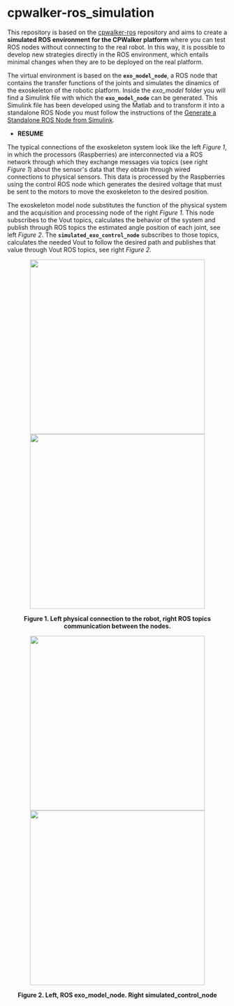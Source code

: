 # cpwalker-ros_simulation
This repository is based on the [cpwalker-ros](https://github.com/ricardocmello/cpwalker-ros) repository and aims to create a **simulated ROS environment for the CPWalker platform** where you can test ROS nodes without connecting to the real robot. In this way, it is possible to develop new strategies directly in the ROS environment, which entails minimal changes when they are to be deployed on the real platform.

The virtual environment is based on the **`exo_model_node`**, a ROS node that contains the transfer functions of the joints and simulates the dinamics of the exoskeleton of the robotic platform. Inside the _exo_model_ folder you will find a Simulink file with which the **`exo_model_node`** can be generated. This Simulink file has been developed using the Matlab and to transform it into a standalone ROS Node you must follow the instructions of the [Generate a Standalone ROS Node from Simulink](https://es.mathworks.com/help/ros/ug/generate-a-standalone-ros-node-from-simulink.html).

* **RESUME**

The typical connections of the exoskeleton system look like the left _Figure 1_, in which the processors (Raspberries) are interconnected via a ROS network through which they exchange messages via topics (see right _Figure 1_) about the sensor's data that they obtain through wired connections to physical sensors. This data is processed by the Raspberries using the control ROS node which generates the desired voltage that must be sent to the motors to move the exoskeleton to the desired position.  

The exoskeleton model node substitutes the function of the physical system and the acquisition and processing node of the right _Figure 1_. This node subscribes to the Vout topics, calculates the behavior of the system and publish through ROS topics the estimated angle position of each joint, see left _Figure 2_. The **`simulated_exo_control_node`** subscribes to those topics, calculates the needed Vout to follow the desired path and publishes that value through Vout ROS topics, see right _Figure 2_. 

<p align="center">
  <image src = "images/Exoskeleton_communication_diagram.png" width = "400" />
   <image src = "images/rosgraph_acquisitio_processing_control.png" width = "400" />
</p>
<p align="center">
  <b>Figure 1. Left physical connection to the robot, right ROS topics communication between the nodes.</b>
</p>

<p align="center">
  <image src = "images/exo_model_node.png" width = "400" />
  <image src = "images/simulation_exo_control_node.png" width = "400" />
</p>
<p align="center">
  <b>Figure 2. Left, ROS exo_model_node. Right simulated_control_node </b>
</p>

